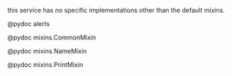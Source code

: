 this service has no specific implementations other than the default mixins.

@pydoc alerts

@pydoc mixins.CommonMixin

@pydoc mixins.NameMixin

@pydoc mixins.PrintMixin
